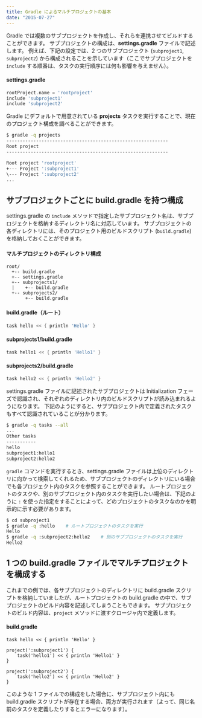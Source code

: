 ```yaml
---
title: Gradle によるマルチプロジェクトの基本
date: "2015-07-27"
---
```


Gradle では複数のサブプロジェクトを作成し、それらを連携させてビルドすることができます。
サブプロジェクトの構成は、**settings.gradle** ファイルで記述します。
例えば、下記の設定では、2 つのサブプロジェクト (`subproject1`, `subproject2`) から構成されることを示しています（ここでサブプロジェクトを `include` する順番は、タスクの実行順序には何も影響を与えません）。

#### settings.gradle
```groovy
rootProject.name = 'rootproject'
include 'subproject1'
include 'subproject2'
```

Gradle にデフォルトで用意されている **projects** タスクを実行することで、現在のプロジェクト構成を調べることができます。

```bash
$ gradle -q projects
------------------------------------------------------------
Root project
------------------------------------------------------------

Root project 'rootproject'
+--- Project ':subproject1'
\--- Project ':subproject2'
...
```

サブプロジェクトごとに build.gradle を持つ構成
----

settings.gradle の `include` メソッドで指定したサブプロジェクト名は、サブプロジェクトを格納するディレクトリ名に対応しています。
サブプロジェクトの各ディレクトリには、そのプロジェクト用のビルドスクリプト (`build.gradle`) を格納しておくことができます。

#### マルチプロジェクトのディレクトリ構成
```
root/
  +-- build.gradle
  +-- settings.gradle
  +-- subprojects1/
  |    +-- build.gradle
  +-- subprojects2/
       +-- build.gradle
```

#### build.gradle（ルート）
```groovy
task hello << { println 'Hello' }
```
#### subprojects1/build.gradle
```groovy
task hello1 << { println 'Hello1' }
```

#### subprojects2/build.gradle
```groovy
task hello2 << { println 'Hello2' }
```

settings.gradle ファイルに記述されたサブプロジェクトは Initialization フェーズで認識され、それぞれのディレクトリ内のビルドスクリプトが読み込まれるようになります。
下記のようにすると、サブプロジェクト内で定義されたタスクもすべて認識されていることが分かります。

```bash
$ gradle -q tasks --all
...
Other tasks
-----------
hello
subproject1:hello1
subproject2:hello2
```

`gradle` コマンドを実行するとき、settings.gradle ファイルは上位のディレクトリに向かって検索してくれるため、サブプロジェクトのディレクトリにいる場合でも各プロジェクト内のタスクを参照することができます。
ルートプロジェクトのタスクや、別のサブプロジェクト内のタスクを実行したい場合は、下記のように `:` を使った指定をすることによって、どのプロジェクトのタスクなのかを明示的に示す必要があります。

```bash
$ cd subproject1
$ gradle -q :hello    # ルートプロジェクトのタスクを実行
Hello
$ gradle -q :subproject2:hello2    # 別のサブプロジェクトのタスクを実行
Hello2
```

1 つの build.gradle ファイルでマルチプロジェクトを構成する
----
これまでの例では、各サブプロジェクトのディレクトリに build.gradle スクリプトを格納していましたが、ルートプロジェクトの build.gradle の中で、サブプロジェクトのビルド内容を記述してしまうこともできます。
サブプロジェクトのビルド内容は、`project` メソッドに渡すクロージャ内で定義します。

#### build.gradle
```
task hello << { println 'Hello' }

project(':subproject1') {
    task('hello1') << { println 'Hello1' }
}

project(':subproject2') {
    task('hello2') << { println 'Hello2' }
}
```

このような 1 ファイルでの構成をした場合に、サブプロジェクト内にも build.gradle スクリプトが存在する場合、両方が実行されます（よって、同じ名前のタスクを定義したりするとエラーになります）。


